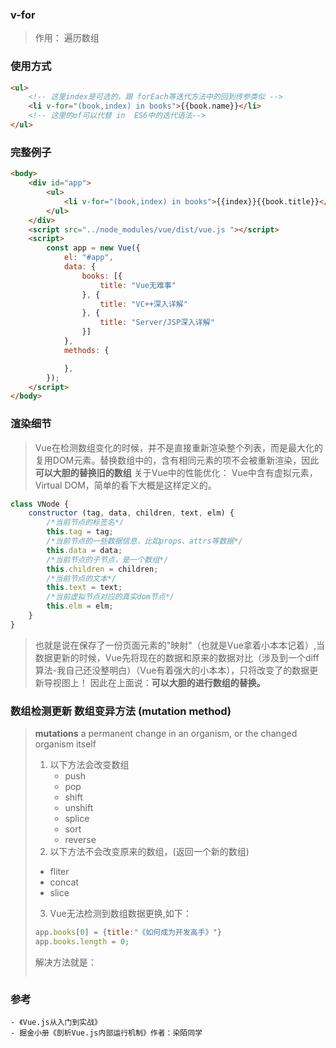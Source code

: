 ### v-for
> 作用： 遍历数组

### 使用方式
```html
<ul>
    <!-- 这里index是可选的，跟 forEach等迭代方法中的回到传参类似 -->
    <li v-for="(book,index) in books">{{book.name}}</li>
    <!-- 这里的of可以代替 in  ES6中的迭代语法-->
</ul>
```
### 完整例子
```html
<body>
    <div id="app">
        <ul>
            <li v-for="(book,index) in books">{{index}}{{book.title}}</li>
        </ul>
    </div>
    <script src="../node_modules/vue/dist/vue.js "></script>
    <script>
        const app = new Vue({
            el: "#app",
            data: {
                books: [{
                    title: "Vue无难事"
                }, {
                    title: "VC++深入详解"
                }, {
                    title: "Server/JSP深入详解"
                }]
            },
            methods: {

            },
        });
    </script>
</body>
```
### 渲染细节
> Vue在检测数组变化的时候，并不是直接重新渲染整个列表，而是最大化的复用DOM元素。替换数组中的，含有相同元素的项不会被重新渲染，因此**可以大胆的替换旧的数组**
> 关于Vue中的性能优化： Vue中含有虚拟元素，Virtual DOM，简单的看下大概是这样定义的。
```js
class VNode {
    constructor (tag, data, children, text, elm) {
        /*当前节点的标签名*/
        this.tag = tag;
        /*当前节点的一些数据信息，比如props、attrs等数据*/
        this.data = data;
        /*当前节点的子节点，是一个数组*/
        this.children = children;
        /*当前节点的文本*/
        this.text = text;
        /*当前虚拟节点对应的真实dom节点*/
        this.elm = elm;
    }
}
```
> 也就是说在保存了一份页面元素的"映射"（也就是Vue拿着小本本记着）,当数据更新的时候，Vue先将现在的数据和原来的数据对比（涉及到一个diff算法-我自己还没整明白）（Vue有着强大的小本本），只将改变了的数据更新导视图上！ 因此在上面说：**可以大胆的进行数组的替换。**


### 数组检测更新 数组变异方法 (mutation method)

> **mutations** a permanent change in an organism, or the changed organism itself
> 1. 以下方法会改变数组
>    - push
>    - pop
>    - shift
>    - unshift
>    - splice
>    - sort
>    - reverse
> 2. 以下方法不会改变原来的数组，(返回一个新的数组)
>   - fliter
>   - concat
>   - slice
> 3. Vue无法检测到数组数据更换,如下：
> ```js
> app.books[0] = {title:"《如何成为开发高手》"}
> app.books.length = 0;
> ```
> 解决方法就是：
> ```js
> ```

### 参考
    - 《Vue.js从入门到实战》
    - 掘金小册《剖析Vue.js内部运行机制》作者：染陌同学